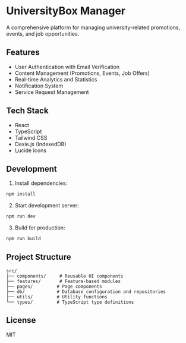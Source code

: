 # UniversityBox Manager

A comprehensive platform for managing university-related promotions, events, and job opportunities.

## Features

- User Authentication with Email Verification
- Content Management (Promotions, Events, Job Offers)
- Real-time Analytics and Statistics
- Notification System
- Service Request Management

## Tech Stack

- React
- TypeScript
- Tailwind CSS
- Dexie.js (IndexedDB)
- Lucide Icons

## Development

1. Install dependencies:
```bash
npm install
```

2. Start development server:
```bash
npm run dev
```

3. Build for production:
```bash
npm run build
```

## Project Structure

```
src/
├── components/     # Reusable UI components
├── features/       # Feature-based modules
├── pages/         # Page components
├── db/            # Database configuration and repositories
├── utils/         # Utility functions
└── types/         # TypeScript type definitions
```

## License

MIT